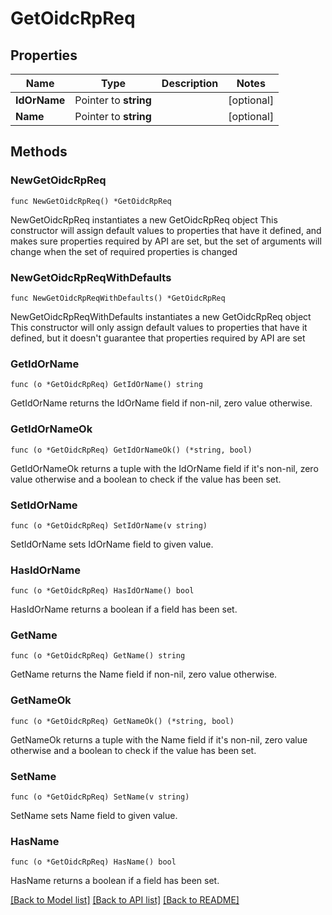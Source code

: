 # GetOidcRpReq

## Properties

Name | Type | Description | Notes
------------ | ------------- | ------------- | -------------
**IdOrName** | Pointer to **string** |  | [optional] 
**Name** | Pointer to **string** |  | [optional] 

## Methods

### NewGetOidcRpReq

`func NewGetOidcRpReq() *GetOidcRpReq`

NewGetOidcRpReq instantiates a new GetOidcRpReq object
This constructor will assign default values to properties that have it defined,
and makes sure properties required by API are set, but the set of arguments
will change when the set of required properties is changed

### NewGetOidcRpReqWithDefaults

`func NewGetOidcRpReqWithDefaults() *GetOidcRpReq`

NewGetOidcRpReqWithDefaults instantiates a new GetOidcRpReq object
This constructor will only assign default values to properties that have it defined,
but it doesn't guarantee that properties required by API are set

### GetIdOrName

`func (o *GetOidcRpReq) GetIdOrName() string`

GetIdOrName returns the IdOrName field if non-nil, zero value otherwise.

### GetIdOrNameOk

`func (o *GetOidcRpReq) GetIdOrNameOk() (*string, bool)`

GetIdOrNameOk returns a tuple with the IdOrName field if it's non-nil, zero value otherwise
and a boolean to check if the value has been set.

### SetIdOrName

`func (o *GetOidcRpReq) SetIdOrName(v string)`

SetIdOrName sets IdOrName field to given value.

### HasIdOrName

`func (o *GetOidcRpReq) HasIdOrName() bool`

HasIdOrName returns a boolean if a field has been set.

### GetName

`func (o *GetOidcRpReq) GetName() string`

GetName returns the Name field if non-nil, zero value otherwise.

### GetNameOk

`func (o *GetOidcRpReq) GetNameOk() (*string, bool)`

GetNameOk returns a tuple with the Name field if it's non-nil, zero value otherwise
and a boolean to check if the value has been set.

### SetName

`func (o *GetOidcRpReq) SetName(v string)`

SetName sets Name field to given value.

### HasName

`func (o *GetOidcRpReq) HasName() bool`

HasName returns a boolean if a field has been set.


[[Back to Model list]](../README.md#documentation-for-models) [[Back to API list]](../README.md#documentation-for-api-endpoints) [[Back to README]](../README.md)


